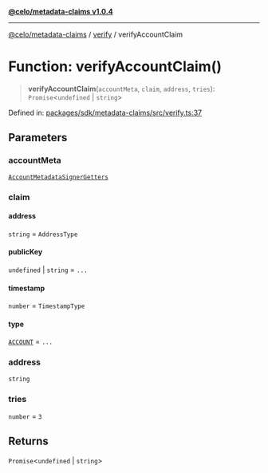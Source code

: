 [**@celo/metadata-claims v1.0.4**](../../README.md)

***

[@celo/metadata-claims](../../README.md) / [verify](../README.md) / verifyAccountClaim

# Function: verifyAccountClaim()

> **verifyAccountClaim**(`accountMeta`, `claim`, `address`, `tries`): `Promise`\<`undefined` \| `string`\>

Defined in: [packages/sdk/metadata-claims/src/verify.ts:37](https://github.com/celo-org/developer-tooling/blob/master/packages/sdk/metadata-claims/src/verify.ts#L37)

## Parameters

### accountMeta

[`AccountMetadataSignerGetters`](../../types/type-aliases/AccountMetadataSignerGetters.md)

### claim

#### address

`string` = `AddressType`

#### publicKey

`undefined` \| `string` = `...`

#### timestamp

`number` = `TimestampType`

#### type

[`ACCOUNT`](../../types/enumerations/ClaimTypes.md#account) = `...`

### address

`string`

### tries

`number` = `3`

## Returns

`Promise`\<`undefined` \| `string`\>
